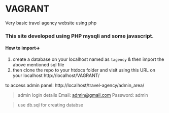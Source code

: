 # VAGRANT
Very basic travel agency website using php

### This site developed using PHP mysqli and some javascript.

#### How to import->
  1. create a database on your localhost named as `tagency` & then import the above mentioned sql file
  2. then clone the repo to your htdocs folder and visit using this URL on your localhost http://localhost/VAGRANT/


to access admin panel:
http://localhost/travel-agency/admin_area/

>admin login details
Email: admin@gmail.com
Password: admin


>use db.sql for creating databse
